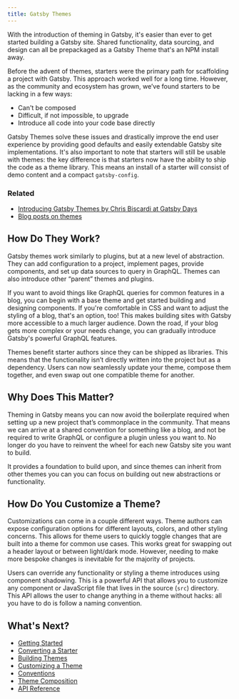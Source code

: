 ```yaml
---
title: Gatsby Themes
---
```


With the introduction of theming in Gatsby, it's easier than ever to get started building a Gatsby site.
Shared functionality, data sourcing, and design can all be prepackaged as a Gatsby Theme that's an NPM
install away.

Before the advent of themes, starters were the primary path for scaffolding a project with Gatsby.
This approach worked well for a long time.
However, as the community and ecosystem has grown, we’ve found starters to be lacking in a few ways:

- Can't be composed
- Difficult, if not impossible, to upgrade
- Introduce all code into your code base directly

Gatsby Themes solve these issues and drastically improve the end user experience by providing good defaults and easily extendable Gatsby site implementations.
It's also important to note that starters will still be usable with themes: the key difference is that starters now have the ability to ship the code as a theme library.
This means an install of a starter will consist of demo content and a compact `gatsby-config`.

### Related

- [Introducing Gatsby Themes by Chris Biscardi at Gatsby Days](https://www.gatsbyjs.com/gatsby-days-themes-chris/)
- [Blog posts on themes](https://www.gatsbyjs.org/blog/tags/themes)

## How Do They Work?

Gatsby themes work similarly to plugins, but at a new level of abstraction. They can add configuration to a project, implement pages, provide components, and set up data sources to query in GraphQL. Themes can also introduce other “parent” themes and plugins.

If you want to avoid things like GraphQL queries for common features in a blog, you can begin with a base theme and get started building and designing components. If you're comfortable in CSS and want to adjust the styling of a blog, that's an option, too! This makes building sites with Gatsby more accessible to a much larger audience. Down the road, if your blog gets more complex or your needs change, you can gradually introduce Gatsby's powerful GraphQL features.

Themes benefit starter authors since they can be shipped as libraries. This means that the functionality isn’t directly written into the project but as a dependency. Users can now seamlessly update your theme, compose them together, and even swap out one compatible theme for another.

## Why Does This Matter?

Theming in Gatsby means you can now avoid the boilerplate required when setting up a new project that’s commonplace in the community. That means we can arrive at a shared convention for something like a blog, and not be required to write GraphQL or configure a plugin unless you want to. No longer do you have to reinvent the wheel for each new Gatsby site you want to build.

It provides a foundation to build upon, and since themes can inherit from other themes you can you can focus on building out new abstractions or functionality.

## How Do You Customize a Theme?

Customizations can come in a couple different ways. Theme authors can expose configuration options for different layouts, colors, and other styling concerns. This allows for theme users to quickly toggle changes that are built into a theme for common use cases. This works great for swapping out a header layout or between light/dark mode. However, needing to make more bespoke changes is inevitable for the majority of projects.

Users can override any functionality or styling a theme introduces using component shadowing. This is a powerful API that allows you to customize any component or JavaScript file that lives in the source (`src`) directory. This API allows the user to change anything in a theme without hacks: all you have to do is follow a naming convention.

## What's Next?

- [Getting Started](/docs/themes/getting-started)
- [Converting a Starter](/docs/themes/converting-a-starter)
- [Building Themes](/docs/themes/building-themes)
- [Customizing a Theme](/docs/themes/customizing-a-theme)
- [Conventions](/docs/themes/conventions)
- [Theme Composition](/docs/themes/theme-composition)
- [API Reference](/docs/themes/api-reference)
